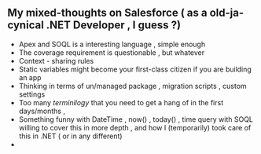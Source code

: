 ## My mixed-thoughts on Salesforce ( as a old-ja-cynical .NET Developer , I guess ?)

- Apex and SOQL is a interesting language , simple enough
- The coverage requirement is questionable , but whatever
- Context - sharing rules
- Static variables might become your first-class citizen if you are building an app
- Thinking in terms of un/managed package , migration scripts , custom settings
- Too many *terminilogy* that you need to get a hang of in the first days/months ,
- Something funny with DateTime , now() , today() , time query with SOQL willing to cover this in more depth , and how I (temporarily) took care of this in .NET ( or in any different)
-
